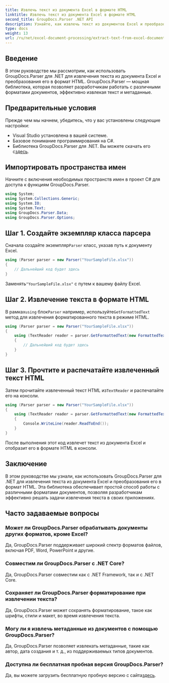 ```yaml
---
title: Извлечь текст из документа Excel в формате HTML
linktitle: Извлечь текст из документа Excel в формате HTML
second_title: GroupDocs.Parser .NET API
description: Узнайте, как извлечь текст из документов Excel и преобразовать его в HTML с помощью GroupDocs.Parser для .NET.
type: docs
weight: 13
url: /ru/net/excel-document-processing/extract-text-from-excel-document-as-html/
---
```

## Введение
В этом руководстве мы рассмотрим, как использовать GroupDocs.Parser для .NET для извлечения текста из документа Excel и преобразования его в формат HTML. GroupDocs.Parser — мощная библиотека, которая позволяет разработчикам работать с различными форматами документов, эффективно извлекая текст и метаданные.
## Предварительные условия
Прежде чем мы начнем, убедитесь, что у вас установлены следующие настройки:
- Visual Studio установлена в вашей системе.
- Базовое понимание программирования на C#.
-  Библиотека GroupDocs.Parser для .NET. Вы можете скачать его с[здесь](https://releases.groupdocs.com/parser/net/).
## Импортировать пространства имен
Начните с включения необходимых пространств имен в проект C# для доступа к функциям GroupDocs.Parser.
```csharp
using System;
using System.Collections.Generic;
using System.IO;
using System.Text;
using GroupDocs.Parser.Data;
using GroupDocs.Parser.Options;
```
## Шаг 1. Создайте экземпляр класса парсера
 Сначала создайте экземпляр`Parser` класс, указав путь к документу Excel.
```csharp
using (Parser parser = new Parser("YourSampleFile.xlsx"))
{
    // Дальнейший код будет здесь
}
```
 Заменять`"YourSampleFile.xlsx"` с путем к вашему файлу Excel.
## Шаг 2. Извлечение текста в формате HTML
 В рамках`using` блок`Parser` например, используйте`GetFormattedText` метод для извлечения форматированного текста в режиме HTML.
```csharp
using (Parser parser = new Parser("YourSampleFile.xlsx"))
{
    using (TextReader reader = parser.GetFormattedText(new FormattedTextOptions(FormattedTextMode.Html)))
    {
        // Дальнейший код будет здесь
    }
}
```
## Шаг 3. Прочтите и распечатайте извлеченный текст HTML
 Затем прочитайте извлеченный текст HTML из`TextReader` и распечатайте его на консоли.
```csharp
using (Parser parser = new Parser("YourSampleFile.xlsx"))
{
    using (TextReader reader = parser.GetFormattedText(new FormattedTextOptions(FormattedTextMode.Html)))
    {
        Console.WriteLine(reader.ReadToEnd());
    }
}
```
После выполнения этот код извлечет текст из документа Excel и отобразит его в формате HTML в консоли.
## Заключение
В этом руководстве мы узнали, как использовать GroupDocs.Parser для .NET для извлечения текста из документа Excel и преобразования его в формат HTML. Эта библиотека обеспечивает простой способ работы с различными форматами документов, позволяя разработчикам эффективно решать задачи извлечения текста в своих приложениях.

## Часто задаваемые вопросы
### Может ли GroupDocs.Parser обрабатывать документы других форматов, кроме Excel?
Да, GroupDocs.Parser поддерживает широкий спектр форматов файлов, включая PDF, Word, PowerPoint и другие.
### Совместим ли GroupDocs.Parser с .NET Core?
Да, GroupDocs.Parser совместим как с .NET Framework, так и с .NET Core.
### Сохраняет ли GroupDocs.Parser форматирование при извлечении текста?
Да, GroupDocs.Parser может сохранять форматирование, такое как шрифты, стили и макет, во время извлечения текста.
### Могу ли я извлечь метаданные из документов с помощью GroupDocs.Parser?
Да, GroupDocs.Parser позволяет извлекать метаданные, такие как автор, дата создания и т. д., из поддерживаемых типов документов.
### Доступна ли бесплатная пробная версия GroupDocs.Parser?
 Да, вы можете загрузить бесплатную пробную версию с сайта[здесь](https://releases.groupdocs.com/).